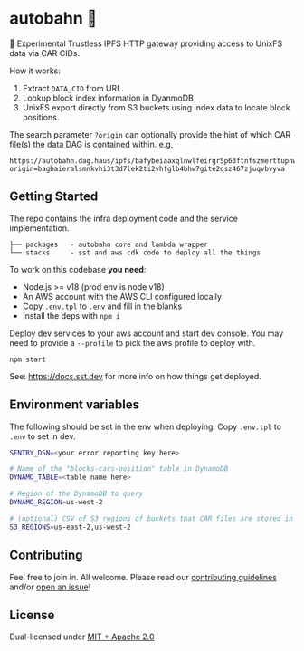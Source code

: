 # autobahn 🏁

🧪 Experimental Trustless IPFS HTTP gateway providing access to UnixFS data via CAR CIDs.

How it works:

1. Extract `DATA_CID` from URL.
1. Lookup block index information in DyanmoDB
1. UnixFS export directly from S3 buckets using index data to locate block positions.

The search parameter `?origin` can optionally provide the hint of which CAR file(s) the data DAG is contained within. e.g.

```
https://autobahn.dag.haus/ipfs/bafybeiaaxqlnwlfeirgr5p63ftnfszmerttupnwrim52h4zv2tfpntbjdy/data.txt?origin=bagbaieralsmnkvhi3t3d7lek2ti2vhfglb4bhw7gite2qsz467zjuqvbvyva
```

## Getting Started

The repo contains the infra deployment code and the service implementation.

```
├── packages   - autobahn core and lambda wrapper
└── stacks     - sst and aws cdk code to deploy all the things
```

To work on this codebase **you need**:

- Node.js >= v18 (prod env is node v18)
- An AWS account with the AWS CLI configured locally
- Copy `.env.tpl` to `.env` and fill in the blanks
- Install the deps with `npm i`

Deploy dev services to your aws account and start dev console. You may need to provide a `--profile` to pick the aws profile to deploy with.

```console
npm start
```

See: https://docs.sst.dev for more info on how things get deployed.


## Environment variables

The following should be set in the env when deploying. Copy `.env.tpl` to `.env` to set in dev.

```sh
SENTRY_DSN=<your error reporting key here>

# Name of the "blocks-cars-position" table in DynamoDB
DYNAMO_TABLE=<table name here>

# Region of the DynamoDB to query
DYNAMO_REGION=us-west-2

# (optional) CSV of S3 regions of buckets that CAR files are stored in
S3_REGIONS=us-east-2,us-west-2
```

## Contributing

Feel free to join in. All welcome. Please read our [contributing guidelines](https://github.com/web3-storage/autobahn/blob/main/CONTRIBUTING.md) and/or [open an issue](https://github.com/web3-storage/autobahn/issues)!

## License

Dual-licensed under [MIT + Apache 2.0](https://github.com/web3-storage/autobahn/blob/main/LICENSE.md)

